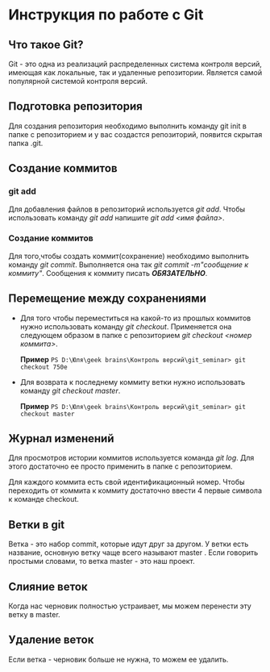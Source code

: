 # Инструкция по работе с Git

## Что такое Git?

Git - это одна из реализаций распределенных система контроля версий, имеющая как локальные, так и удаленные репозитории. Является самой популярной системой контроля версий.

## Подготовка репозитория

Для создания репозитория необходимо выполнить команду git init в папке с репозиторием и у вас создастся репозиторий, появится скрытая папка .git.

## Создание коммитов

### git add

Для добавления файлов в репозиторий используется *git add*. Чтобы использовать команду *git add* напишите *git add <имя файла>*.


### Создание коммитов
Для того,чтобы создать коммит(сохранение) необходимо выполнить команду *git commit*. Выполняется она так *git commit -m"сообщение к коммиту"*. Сообщения к коммиту писать ***ОБЯЗАТЕЛЬНО***. 

## Перемещение между сохранениями

* Для того чтобы переместиться на какой-то из прошлых коммитов нужно использовать команду *git checkout*. Применяется она следующем образом в папке с репозиторием *git checkout <номер коммита>*. 

    **Пример** `PS D:\Юля\geek brains\Контроль версий\git_seminar> git checkout 750e`

* Для возврата к последнему коммиту ветки нужно использовать команду *git checkout master*.

    **Пример** `PS D:\Юля\geek brains\Контроль версий\git_seminar> git checkout master`

## Журнал изменений

Для просмотров истории коммитов используется команда *git log*. Для этого достаточно ее просто применить в папке с репозиторием.

Для каждого коммита есть свой идентификационный номер. Чтобы переходить от коммита к коммиту достаточно ввести 4 первые символа к команде checkout.

## Ветки в git

Ветка - это набор commit, которые идут друг за другом. У ветки есть название, основную ветку чаще всего называют master . Если говорить простыми словами, то ветка master - это наш проект.

## Cлияние веток

Когда нас черновик полностью устраивает, мы можем перенести эту ветку в master.

## Удаление веток

Если ветка - черновик больше не нужна, то можем ее удалить.